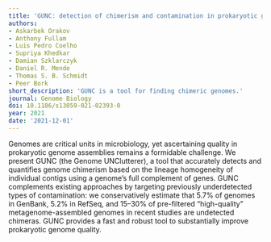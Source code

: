 ```yaml
---
title: 'GUNC: detection of chimerism and contamination in prokaryotic genomes'
authors:
- Askarbek Orakov
- Anthony Fullam
- Luis Pedro Coelho
- Supriya Khedkar
- Damian Szklarczyk
- Daniel R. Mende
- Thomas S. B. Schmidt
- Peer Bork
short_description: 'GUNC is a tool for finding chimeric genomes.'
journal: Genome Biology
doi: 10.1186/s13059-021-02393-0
year: 2021
date: '2021-12-01'
---
```

Genomes are critical units in microbiology, yet ascertaining quality in
prokaryotic genome assemblies remains a formidable challenge. We present GUNC
(the Genome UNClutterer), a tool that accurately detects and quantifies genome
chimerism based on the lineage homogeneity of individual contigs using a
genome’s full complement of genes. GUNC complements existing approaches by
targeting previously underdetected types of contamination: we conservatively
estimate that 5.7% of genomes in GenBank, 5.2% in RefSeq, and 15–30% of
pre-filtered “high-quality” metagenome-assembled genomes in recent studies are
undetected chimeras. GUNC provides a fast and robust tool to substantially
improve prokaryotic genome quality.

